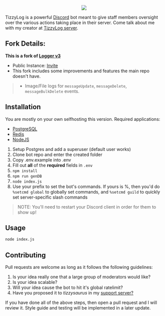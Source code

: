 <center>
  <img src="https://cdn.discordapp.com/avatars/1223274176786206853/8729a911ab234be299554a5ba006621d.png" />
</center>

TizzyLog is a powerful [Discord](https://discord.com) bot meant to give staff members oversight over the various actions taking place in their server. Come talk about me with my creator at [TizzyLog server](https://discord.gg/WYTxVjzHnc).

## Fork Details: 
**This is a fork of [Logger v3](https://github.com/curtisf/logger)**
- Public Instance: [Invite](https://discord.com/oauth2/authorize?client_id=1223274176786206853)
- This fork includes some improvements and features the main repo doesn't have. 
> - Image/File logs for `messageUpdate`, `messageDelete`, `messageBulkDelete` events.

## Installation

You are mostly on your own selfhosting this version. Required applications:
- [PostgreSQL](https://www.postgresql.org/download/)
- [Redis](https://redis.io/downloads/)
- [NodeJS](https://nodejs.org/en/download)

1. Setup Postgres and add a superuser (default user works)
2. Clone bot repo and enter the created folder
3. Copy .env.example into .env
4. Fill out **all** of the **required** fields in `.env`
5. `npm install`
6. `npm run genDB`
7. `node index.js`
8. Use your prefix to set the bot's commands. If yours is %, then you'd do `%setcmd global` to globally set commands, and `%setcmd guild` to quickly set server-specific slash commands
> NOTE: You'll need to restart your Discord client in order for them to show up! 

## Usage

```bash
node index.js
```

## Contributing
Pull requests are welcome as long as it follows the following guidelines:
1. Is your idea really one that a large group of moderators would like?
2. Is your idea scalable?
3. Will your idea cause the bot to hit it's global ratelimit?
4. Have you proposed it to *tizzysaurus* in my [support server?](https://discord.gg/WYTxVjzHnc)

If you have done all of the above steps, then open a pull request and I will review it. Style guide and testing will be implemented in a later update.
